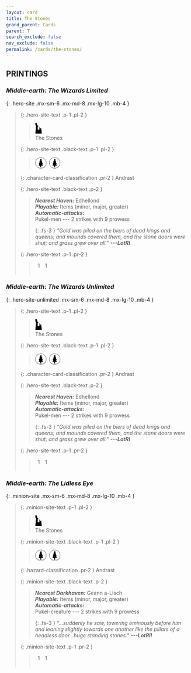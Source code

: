 ```yaml
---
layout: card
title: The Stones
grand_parent: Cards
parent: T
search_exclude: false
nav_exclude: false
permalink: /cards/the-stones/
---
```


## PRINTINGS


### _Middle-earth: The Wizards Limited_

{: .hero-site .mx-sm-6 .mx-md-8 .mx-lg-10 .mb-4 }
> {: .hero-site-text .p-1 .pl-2 }
> > <div class="card-mp"><img src="/assets/images/ruinlair.svg"></div>
> > <div class="character-card-name">The Stones</div>
>
> {: .hero-site-text .black-text .p-1 .pl-2 }
> > ![](/assets/images/wilderness.svg)&ensp;![](/assets/images/wilderness.svg)
>
> {: .character-card-classification .pr-2 }
> Andrast
>
> {: .hero-site-text .black-text .p-2 }
> > _**Nearest Haven:**_ Edhellond <br>_**Playable:**_ Items (minor, major, greater) <br>_**Automatic-attacks:**_<br> Pukel-men --- 2 strikes with 9 prowess  
> > 
> > {: .fs-3 } 
> > _“Gold was piled on the biers of dead kings and queens; and mounds covered them, and the stone doors were shut; and grass grew over all."_ ***---&#65279;LotRI*** 
> 
> {: .hero-site-text .p-1 .pr-2 }
> > <div class="hero-site-draw"><span class="hero-you-draw">&ensp;1&ensp;</span><span class="hero-opp-draw">&ensp;1&ensp;</span></div>
> > <div class="card-corruption">&nbsp;</div>

### _Middle-earth: The Wizards Unlimited_

{: .hero-site-unlimited .mx-sm-6 .mx-md-8 .mx-lg-10 .mb-4 }
> {: .hero-site-text .p-1 .pl-2 }
> > <div class="card-mp"><img src="/assets/images/ruinlair.svg"></div>
> > <div class="character-card-name">The Stones</div>
>
> {: .hero-site-text .black-text .p-1 .pl-2 }
> > ![](/assets/images/wilderness.svg)&ensp;![](/assets/images/wilderness.svg)
>
> {: .character-card-classification .pr-2 }
> Andrast
>
> {: .hero-site-text .black-text .p-2 }
> > _**Nearest Haven:**_ Edhellond <br>_**Playable:**_ Items (minor, major, greater) <br>_**Automatic-attacks:**_<br> Pukel-men --- 2 strikes with 9 prowess  
> > 
> > {: .fs-3 } 
> > _“Gold was piled on the biers of dead kings and queens; and mounds covered them, and the stone doors were shut; and grass grew over all."_ ***---&#65279;LotRI*** 
> 
> {: .hero-site-text .p-1 .pr-2 }
> > <div class="hero-site-draw"><span class="hero-you-draw">&ensp;1&ensp;</span><span class="hero-opp-draw">&ensp;1&ensp;</span></div>
> > <div class="card-corruption">&nbsp;</div>

### _Middle-earth: The Lidless Eye_

{: .minion-site .mx-sm-6 .mx-md-8 .mx-lg-10 .mb-4 }
> {: .minion-site-text .p-1 .pl-2 }
> > <div class="card-mp"><img src="/assets/images/ruinlair.svg"></div>
> > <div class="card-name">The Stones</div>
>
> {: .minion-site-text .black-text .p-1 .pl-2 }
> > ![](/assets/images/wilderness.svg)&ensp;![](/assets/images/wilderness.svg)
>
> {: .hazard-classification .pr-2 }
> Andrast
>
> {: .minion-site-text .black-text .p-2 }
> > ***Nearest Darkhaven:*** Geann a-Lisch <br>_**Playable:**_ Items (minor, major, greater) <br>_**Automatic-attacks:**_<br> Pukel-creature --- 2 strikes with 9 prowess  
> > 
> > {: .fs-3 } 
> > _“...suddenly he saw, towering ominously before him and leaning slightly towards one another like the pillars of a headless door...huge standing stones."_ ***---&#65279;LotRII*** 
> 
> {: .minion-site-text .p-1 .pr-2 }
> > <div class="hero-site-draw"><span class="minion-you-draw">&ensp;1&ensp;</span><span class="minion-opp-draw">&ensp;1&ensp;</span></div>
> > <div class="card-corruption">&nbsp;</div>
